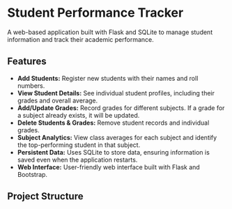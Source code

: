 # Student Performance Tracker

A web-based application built with Flask and SQLite to manage student information and track their academic performance.

## Features

* **Add Students:** Register new students with their names and roll numbers.
* **View Student Details:** See individual student profiles, including their grades and overall average.
* **Add/Update Grades:** Record grades for different subjects. If a grade for a subject already exists, it will be updated.
* **Delete Students & Grades:** Remove student records and individual grades.
* **Subject Analytics:** View class averages for each subject and identify the top-performing student in that subject.
* **Persistent Data:** Uses SQLite to store data, ensuring information is saved even when the application restarts.
* **Web Interface:** User-friendly web interface built with Flask and Bootstrap.

## Project Structure